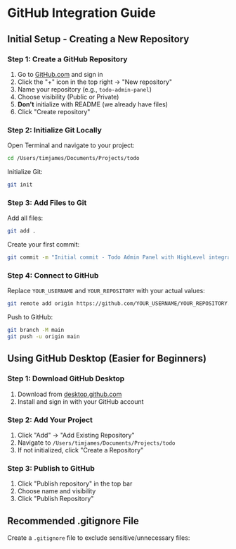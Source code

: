 # GitHub Integration Guide

## Initial Setup - Creating a New Repository

### Step 1: Create a GitHub Repository
1. Go to [GitHub.com](https://github.com) and sign in
2. Click the "+" icon in the top right → "New repository"
3. Name your repository (e.g., `todo-admin-panel`)
4. Choose visibility (Public or Private)
5. **Don't** initialize with README (we already have files)
6. Click "Create repository"

### Step 2: Initialize Git Locally
Open Terminal and navigate to your project:
```bash
cd /Users/timjames/Documents/Projects/todo
```

Initialize Git:
```bash
git init
```

### Step 3: Add Files to Git
Add all files:
```bash
git add .
```

Create your first commit:
```bash
git commit -m "Initial commit - Todo Admin Panel with HighLevel integration"
```

### Step 4: Connect to GitHub
Replace `YOUR_USERNAME` and `YOUR_REPOSITORY` with your actual values:
```bash
git remote add origin https://github.com/YOUR_USERNAME/YOUR_REPOSITORY.git
```

Push to GitHub:
```bash
git branch -M main
git push -u origin main
```

## Using GitHub Desktop (Easier for Beginners)

### Step 1: Download GitHub Desktop
1. Download from [desktop.github.com](https://desktop.github.com)
2. Install and sign in with your GitHub account

### Step 2: Add Your Project
1. Click "Add" → "Add Existing Repository"
2. Navigate to `/Users/timjames/Documents/Projects/todo`
3. If not initialized, click "Create a Repository"

### Step 3: Publish to GitHub
1. Click "Publish repository" in the top bar
2. Choose name and visibility
3. Click "Publish Repository"

## Recommended .gitignore File

Create a `.gitignore` file to exclude sensitive/unnecessary files: